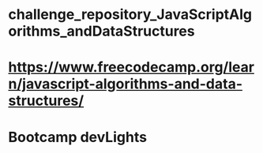 # challenge_repository_JavaScriptAlgorithms_andDataStructures
# https://www.freecodecamp.org/learn/javascript-algorithms-and-data-structures/
# Bootcamp devLights
